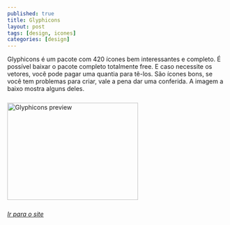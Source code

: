 ```yaml
---
published: true
title: Glyphicons
layout: post
tags: [design, icones]
categories: [design]
---
```

Glyphicons é um pacote com 420 ícones bem interessantes e completo. É possível baixar o pacote completo totalmente free. E caso necessite os vetores, você pode pagar uma quantia para tê-los. São ícones bons, se você tem problemas para criar, vale a pena dar uma conferida. A imagem a baixo mostra alguns deles.

<img class="aligncenter wp-image-272 size-medium" style="margin-top:10px;margin-bottom:10px;" title="glyphicons" src="http://rnevesblog.files.wordpress.com/2012/11/glyphicons.png?w=300" alt="Glyphicons preview" width="300" height="224" />

*<a href="http://glyphicons.com/" target="_blank">Ir para o site</a>*
